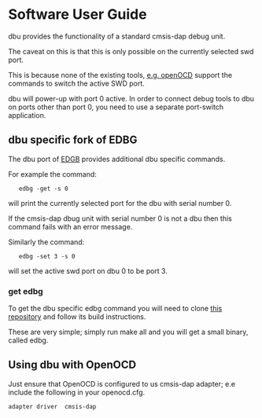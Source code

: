 # Software User Guide

dbu provides the functionality of a standard cmsis-dap debug unit.

The caveat on this is that this is only possible on the currently selected swd port.

This is because none of the existing tools, [e.g. openOCD](#using-dbu-with-openocd) support the commands to switch the active SWD port.

dbu will power-up with port 0 active.  In order to connect debug tools to dbu on ports other than port 0, you need to use a separate port-switch application. 

## dbu specific fork of EDBG

The dbu port of [EDGB](https://github.com/brucebiotech/edbg) provides additional dbu specific commands.

For example the command:
```
   edbg -get -s 0 
```
will print the currently selected port for the dbu with serial number 0.

If the cmsis-dap dbug unit with serial number 0 is not a dbu then this command fails with an error message.

Similarly the command:
```
   edbg -set 3 -s 0 
```
will set the active swd port on dbu 0 to be port 3.

### get edbg

To get the dbu specific edbg command you will need to clone [this repository](https://github.com/brucebiotech/edbg) and follow its build instructions.

These are very simple; simply run make all and you will get a small binary, called edbg.

## Using dbu with OpenOCD

Just ensure that OpenOCD is configured to us cmsis-dap adapter; e.e include the following in your openocd.cfg.

```
adapter driver  cmsis-dap
```
